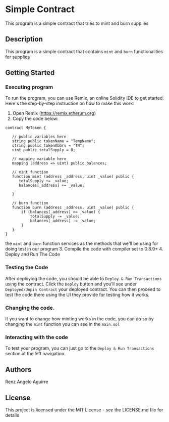 # Simple Contract

This program is a simple contract that tries to mint and burn supplies

## Description

This program is a simple contract that contains `mint` and `burn` functionalities for supplies

## Getting Started

### Executing program

To run the program, you can use Remix, an online Solidity IDE to get started. Here's the step-by-step instruction on how to make this work:

1. Open Remix (https://remix.etherum.org)
2. Copy the code below:
```sl
contract MyToken {

   // public variables here
   string public tokenName = "TempName";
   string public tokenAbbrv = "TN";
   uint public totalSupply = 0;

   // mapping variable here
   mapping (address => uint) public balances;

   // mint function
   function mint (address _address, uint _value) public {
      totalSupply += _value;
      balances[_address] += _value;

   }

   // burn function
   function burn (address _address, uint _value) public {
       if (balances[_address] >= _value) {
           totalSupply -= _value;
           balances[_address] -= _value;
       }
   }
}
```

the `mint` and `burn` function services as the methods that we'll be using for doing test in our program
3. Compile the code with compiler set to 0.8.9+
4. Deploy and Run The Code

### Testing the Code

After deploying the code, you should be able to `Deploy & Run Transactions` using the contract. Click the `Deploy` button and you'll see under `Deployed/Unpin Contract` your deployed contract. You can then proceed to test the code there using the UI they provide for testing how it works.

### Changing the code.

If you want to change how minting works in the code, you can do so by changing the `mint` function you can see in the `main.sol`

### Interacting with the code

To test your program, you can just go to the `Deploy & Run Transactions` section at the left navigation.

## Authors

Renz Angelo Aguirre


## License

This project is licensed under the MIT License - see the LICENSE.md file for details
